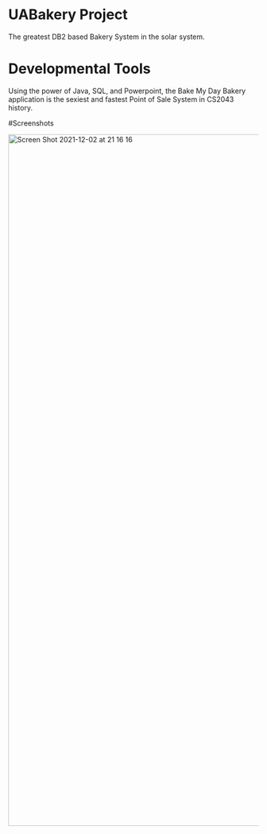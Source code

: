 # UABakery Project
The greatest DB2 based Bakery System in the solar system.

# Developmental Tools
Using the power of Java, SQL, and Powerpoint, the Bake My Day Bakery application is the sexiest and fastest Point of Sale System in CS2043 history.

#Screenshots

<img width="1392" alt="Screen Shot 2021-12-02 at 21 16 16" src="https://user-images.githubusercontent.com/94985733/144539095-04eb47f9-a99e-433e-9085-64baedda6588.png">
